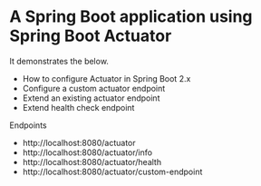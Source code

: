 # A Spring Boot application using Spring Boot Actuator

It demonstrates the below.
 - How to configure Actuator in Spring Boot 2.x
 - Configure a custom actuator endpoint
 - Extend an existing actuator endpoint
 - Extend health check endpoint

Endpoints
 - http://localhost:8080/actuator
 - http://localhost:8080/actuator/info
 - http://localhost:8080/actuator/health
 - http://localhost:8080/actuator/custom-endpoint
